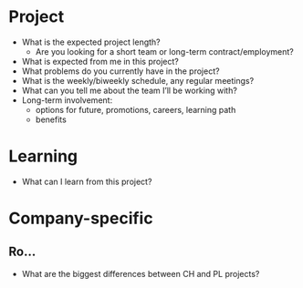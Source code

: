 # Project
- What is the expected project length?
  - Are you looking for a short team or long-term contract/employment?
- What is expected from me in this project?
- What problems do you currently have in the project?
- What is the weekly/biweekly schedule, any regular meetings?
- What can you tell me about the team I’ll be working with?
- Long-term involvement:
  - options for future, promotions, careers, learning path
  - benefits

# Learning
- What can I learn from this project?



# Company-specific

## Ro...
- What are the biggest differences between CH and PL projects?
